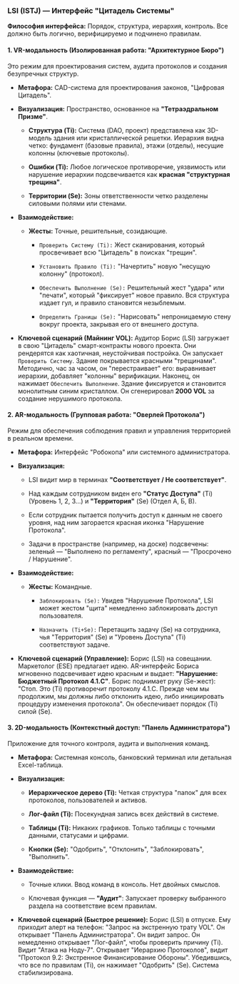 ### LSI (ISTJ) — Интерфейс "Цитадель Системы"

**Философия интерфейса:** Порядок, структура, иерархия, контроль. Все должно быть логично, верифицируемо и подчинено правилам.

#### 1. VR-модальность (Изолированная работа: "Архитектурное Бюро")

Это режим для проектирования систем, аудита протоколов и создания безупречных структур.

- **Метафора:** CAD-система для проектирования законов, "Цифровая Цитадель".
    
- **Визуализация:** Пространство, основанное на **"Тетраэдральном Призме"**.
    
    - **Структура (Ti):** Система (DAO, проект) представлена как 3D-модель здания или кристаллической решетки. Иерархия видна четко: фундамент (базовые правила), этажи (отделы), несущие колонны (ключевые протоколы).
        
    - **Ошибки (Ti):** Любое логическое противоречие, уязвимость или нарушение иерархии подсвечивается как **красная "структурная трещина"**.
        
    - **Территории (Se):** Зоны ответственности четко разделены силовыми полями или стенами.
        
- **Взаимодействие:**
    
    - **Жесты:** Точные, решительные, созидающие.
        
        - `Проверить Систему (Ti):` Жест сканирования, который просвечивает всю "Цитадель" в поисках "трещин".
            
        - `Установить Правило (Ti):` "Начертить" новую "несущую колонну" (протокол).
            
        - `Обеспечить Выполнение (Se):` Решительный жест "удара" или "печати", который "фиксирует" новое правило. Вся структура издает гул, и правило становится незыблемым.
            
        - `Определить Границы (Se):` "Нарисовать" непроницаемую стену вокруг проекта, закрывая его от внешнего доступа.
            
- **Ключевой сценарий (Майнинг VOL):** Аудитор Борис (LSI) загружает в свою "Цитадель" смарт-контракты нового проекта. Они рендерятся как хаотичная, неустойчивая постройка. Он запускает `Проверить Систему`. Здание покрывается красными "трещинами". Методично, час за часом, он "перестраивает" его: выравнивает иерархии, добавляет "колонны" верификации. Наконец, он нажимает `Обеспечить Выполнение`. Здание фиксируется и становится монолитным синим кристаллом. Он сгенерировал **2000 VOL** за создание нерушимого протокола.
    

#### 2. AR-модальность (Групповая работа: "Оверлей Протокола")

Режим для обеспечения соблюдения правил и управления территорией в реальном времени.

- **Метафора:** Интерфейс "Робокопа" или системного администратора.
    
- **Визуализация:**
    
    - LSI видит мир в терминах **"Соответствует / Не соответствует"**.
        
    - Над каждым сотрудником виден его **"Статус Доступа"** (Ti) (Уровень 1, 2, 3...) и **"Территория"** (Se) (Отдел А, Б, В).
        
    - Если сотрудник пытается получить доступ к данным не своего уровня, над ним загорается красная иконка "Нарушение Протокола".
        
    - Задачи в пространстве (например, на доске) подсвечены: зеленый — "Выполнено по регламенту", красный — "Просрочено / Нарушение".
        
- **Взаимодействие:**
    
    - **Жесты:** Командные.
        
        - `Заблокировать (Se):` Увидев "Нарушение Протокола", LSI может жестом "щита" немедленно заблокировать доступ пользователя.
            
        - `Назначить (Ti+Se):` Перетащить задачу (Se) на сотрудника, чья "Территория" (Se) и "Уровень Доступа" (Ti) соответствуют задаче.
            
- **Ключевой сценарий (Управление):** Борис (LSI) на совещании. Маркетолог (ESE) предлагает идею. AR-интерфейс Бориса мгновенно подсвечивает идею красным и выдает: **"Нарушение: Бюджетный Протокол 4.1.C"**. Борис поднимает руку (Se-жест): "Стоп. Это (Ti) противоречит протоколу 4.1.C. Прежде чем мы продолжим, мы должны либо отклонить идею, либо инициировать процедуру изменения протокола". Он обеспечивает порядок (Ti) силой (Se).
    

#### 3. 2D-модальность (Контекстный доступ: "Панель Администратора")

Приложение для точного контроля, аудита и выполнения команд.

- **Метафора:** Системная консоль, банковский терминал или детальная Excel-таблица.
    
- **Визуализация:**
    
    - **Иерархическое дерево (Ti):** Четкая структура "папок" для всех протоколов, пользователей и активов.
        
    - **Лог-файл (Ti):** Посекундная запись всех действий в системе.
        
    - **Таблицы (Ti):** Никаких графиков. Только таблицы с точными данными, статусами и цифрами.
        
    - **Кнопки (Se):** "Одобрить", "Отклонить", "Заблокировать", "Выполнить".
        
- **Взаимодействие:**
    
    - Точные клики. Ввод команд в консоль. Нет двойных смыслов.
        
    - Ключевая функция — **"Аудит"**: Запускает проверку выбранного раздела на соответствие всем правилам.
        
- **Ключевой сценарий (Быстрое решение):** Борис (LSI) в отпуске. Ему приходит алерт на телефон: "Запрос на экстренную трату VOL". Он открывает "Панель Администратора". Он видит запрос. Он немедленно открывает "Лог-файл", чтобы проверить причину (Ti). Видит "Атака на Ноду-7". Открывает "Иерархию Протоколов", видит "Протокол 9.2: Экстренное Финансирование Обороны". Убедившись, что все по правилам (Ti), он нажимает "Одобрить" (Se). Система стабилизирована.